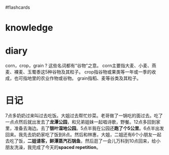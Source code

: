 #flashcards 

# knowledge


# diary




corn，crop，grain
?
这些名词都有“谷物”之意。 corn主要指大麦、小麦、燕麦、裸麦、玉蜀黍这5种谷物及其粒子。 crop指谷物或果类等一年或一季的收成，也可指地里的农业作物或谷物。 grain指稻、麦等谷类及其粒子。 <!--SR:!2023-03-06-10-36,27,250-->

# 日记
7点多奶奶过来叫过去吃饭。大姐过去帮忙炒菜。老哥做了一锅吃的面过去。吃了一点点然后就出发去了**龙潭公园**，和兄弟姐妹一起唱诗歌，野餐。12点多回到家里，准备去海边。去了**银叶湿地公园**。5点半我在公园还**跑了个5公里**。6点半出发回来。我先去奶奶家吃了饭到8点。然后和林惠，大姐，二姐还有6个小朋友一起去吃了饭，**二姐请客，鲜潭蒸汽石锅鱼**，然后逛了一会儿万科到10点回来，给小朋友洗澡，我完成了今天的**spaced repetition**。